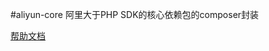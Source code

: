 #aliyun-core
阿里大于PHP SDK的核心依赖包的composer封装

[帮助文档](https://help.aliyun.com/document_detail/55451.html?spm=5176.sms-account.109.2.56907c16xG4lWM)
